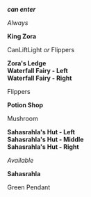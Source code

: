 ﻿***can enter***

*Always*

**King Zora**

CanLiftLight *or* Flippers

**Zora's Ledge**  
**Waterfall Fairy - Left**  
**Waterfall Fairy - Right**

Flippers

**Potion Shop**

Mushroom

**Sahasrahla's Hut - Left**  
**Sahasrahla's Hut - Middle**  
**Sahasrahla's Hut - Right**

*Available*

**Sahasrahla**

Green Pendant
